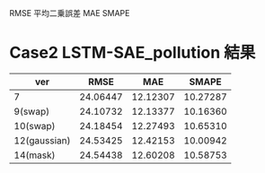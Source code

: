 RMSE 平均二乗誤差
MAE 
SMAPE

# Case2 LSTM-SAE_pollution 結果

|  ver  |  RMSE  |  MAE  |  SMAPE  |
| ---- | ---- | ---- | ---- |
| 7   |  24.06447  |  12.12307  |  10.27287  |
|  9(swap)  |  24.10732  |  12.13377  |  10.16360  |
|  10(swap)  |  24.18454  |  12.27493  |  10.65310  |
|  12(gaussian)  |  24.53425  |  12.42153  |  10.00942  |
|  14(mask)  |  24.54438  |  12.60208  |  10.58753  |
